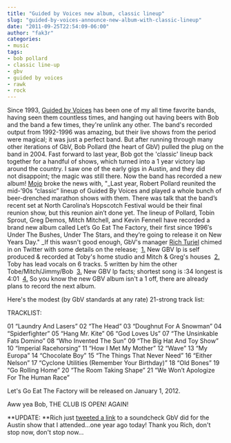 ```yaml
---
title: "Guided by Voices new album, classic lineup"
slug: "guided-by-voices-announce-new-album-with-classic-lineup"
date: "2011-09-25T22:54:09-06:00"
author: "fak3r"
categories:
- music
tags:
- bob pollard
- classic line-up
- gbv
- guided by voices
- rawk
- rock
---
```




Since 1993, [Guided by Voices](http://gbv.com/) has been one of my all time favorite bands, having seen them countless times, and hanging out having beers with Bob and the band a few times, they're unlink any other. The band's recorded output from 1992-1996 was amazing, but their live shows from the period were magical; it was just a perfect band. But after running through many other iterations of GbV, Bob Pollard (the heart of GbV) pulled the plug on the band in 2004. Fast forward to last year, Bob got the 'classic' lineup back together for a handful of shows, which turned into a 1 year victory lap around the country.<!-- more --> I saw one of the early gigs in Austin, and they did not disappoint; the magic was still there. Now the band has recorded a new album! [Mojo](http://www.mojo4music.com/blog/2011/09/guided_by_voices_classic_line.html  ) broke the news with, "_Last year, Robert Pollard reunited the mid-’90s “classic” lineup of Guided By Voices and played a whole bunch of beer-drenched marathon shows with them. There was talk that the band’s recent set at North Carolina’s Hopscotch Festival would be their final reunion show, but this reunion ain’t done yet. The lineup of Pollard, Tobin Sprout, Greg Demos, Mitch Mitchell, and Kevin Fennell have recorded a brand new album called Let’s Go Eat The Factory, their first since 1996′s Under The Bushes, Under The Stars, and they’re going to release it on New Years Day." _If this wasn't good enough, GbV's manager [Rich Turiel](https://twitter.com/#!/richturiel) chimed in on Twitter with some details on the release;  [1.](https://twitter.com/#!/richturiel/status/116555008249565184) New GBV lp is self produced & recorded at Toby's home studio and Mitch & Greg's houses  [2.](https://twitter.com/#!/richturiel/status/116560809244635136 ) Toby has lead vocals on 6 tracks. 5 written by him the other Tobe/Mitch/Jimmy/Bob  [3.](https://twitter.com/#!/richturiel/status/116555674028220416  ) New GBV lp facts; shortest song is :34 longest is 4:01  [4.](https://twitter.com/#!/richturiel/status/116866149202919424) So you know the new GBV album isn't a 1 off, there are already plans to record the next album.



Here's the modest (by GbV standards at any rate) 21-strong track list:

TRACKLIST:

01 “Laundry And Lasers”
02 “The Head”
03 “Doughnut For A Snowman”
04 “Spiderfighter”
05 “Hang Mr. Kite”
06 “God Loves Us”
07 “The Unsinkable Fats Domino”
08 “Who Invented The Sun”
09 “The Big Hat And Toy Show”
10 “Imperial Racehorsing”
11 “How I Met My Mother”
12 “Wave”
13 “My Europa”
14 “Chocolate Boy”
15 “The Things That Never Need”
16 “Either Nelson”
17 “Cyclone Utilities (Remember Your Birthday)”
18 “Old Bones”
19 “Go Rolling Home”
20 “The Room Taking Shape”
21 “We Won’t Apologize For The Human Race”

Let's Go Eat The Factory will be released on January 1, 2012.



Aww yea Bob, THE CLUB IS OPEN! AGAIN!

**UPDATE: **Rich just [tweeted a link](https://twitter.com/#!/richturiel/status/119783585325649920) to a soundcheck GbV did for the Austin show that I attended...one year ago today! Thank you Rich, don't stop now, don't stop now...


